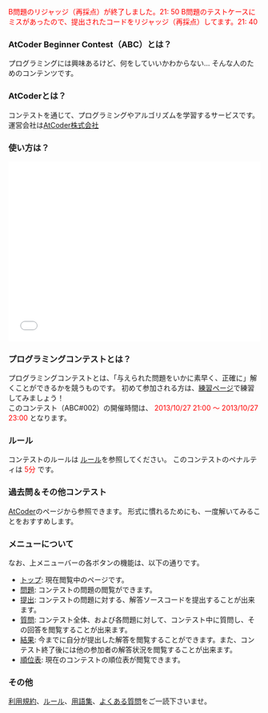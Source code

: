 
<div>

<font color="red">B問題のリジャッジ（再採点）が終了しました。21: 50
B問題のテストケースにミスがあったので、提出されたコードをリジャッジ（再採点）してます。21: 40

</font>

### **AtCoder Beginner Contest（ABC）とは？**

<section>
プログラミングには興味あるけど、何をしていいかわからない...
そんな人のためのコンテンツです。

</section>

### **AtCoderとは？**

<section>
コンテストを通じて、プログラミングやアルゴリズムを学習するサービスです。
運営会社は<a href="http://atcoder.co.jp">AtCoder株式会社</a>
</section>

### **使い方は？**

<iframe src="//www.youtube.com/embed/jaQu388rHJA?feature=player_detailpage" width="100%" height="360" frameborder="0" allowfullscreen>

</iframe>

### **プログラミングコンテストとは？**

<section>
プログラミングコンテストとは、「与えられた問題をいかに素早く、正確に」解くことができるかを競うものです。
初めて参加される方は、<a href="http://practice.contest.atcoder.jp/#">練習ページ</a>で練習してみましょう！

</section>

<section>
このコンテスト（ABC#002）の開催時間は、
<font color="red">2013/10/27 21:00 ～ 2013/10/27 23:00</font>
となります。

</section>

### **ルール**

<section>
コンテストのルールは <a href="https://atcoder.jp/contests/abc002/rules">ルール</a>を参照してください。
このコンテストのペナルティは
<font color="red">5分</font>
です。

</section>

### **過去問＆その他コンテスト**

<section>
<a href="http://www.atcoder.jp">AtCoder</a>のページから参照できます。
形式に慣れるためにも、一度解いてみることをおすすめします。

</section>

### **メニューについて**

<section>
なお、上メニューバーの各ボタンの機能は、以下の通りです。

<ul>

<li>
<a href="https://atcoder.jp/contests/abc002#">トップ</a>: 現在閲覧中のページです。
</li>

<li>
<a href="https://atcoder.jp/contests/abc002/assignments">問題</a>: コンテストの問題の閲覧ができます。
</li>

<li>
<a href="https://atcoder.jp/contests/abc002/submit">提出</a>: コンテストの問題に対する、解答ソースコードを提出することが出来ます。
</li>

<li>
<a href="https://atcoder.jp/contests/abc002/clarifications">質問</a>: コンテスト全体、および各問題に対して、コンテスト中に質問し、その回答を閲覧することが出来ます。
</li>

<li>
<a href="https://atcoder.jp/contests/abc002/submissions/me">結果</a>: 今までに自分が提出した解答を閲覧することができます。また、コンテスト終了後には他の参加者の解答状況を閲覧することが出来ます。
</li>

<li>
<a href="https://atcoder.jp/contests/abc002/standings">順位表</a>: 現在のコンテストの順位表が閲覧できます。
</li>

</ul>

</section>

### **その他**

<section>
<a href="https://atcoder.jp/contests/abc002/tos">利用規約</a>、<a href="https://atcoder.jp/contests/abc002/rules">ルール</a>、<a href="https://atcoder.jp/contests/abc002/glossary">用語集</a>、<a href="https://atcoder.jp/contests/abc002/faq">よくある質問</a>をご一読下さいませ。

</section>

</div>

